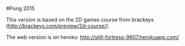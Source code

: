 #Pong 2015

This version is based on the 2D games course from brackeys (http://brackeys.com/preview/2d-course/).

The web version is on heroku: http://still-fortress-9607.herokuapp.com/
